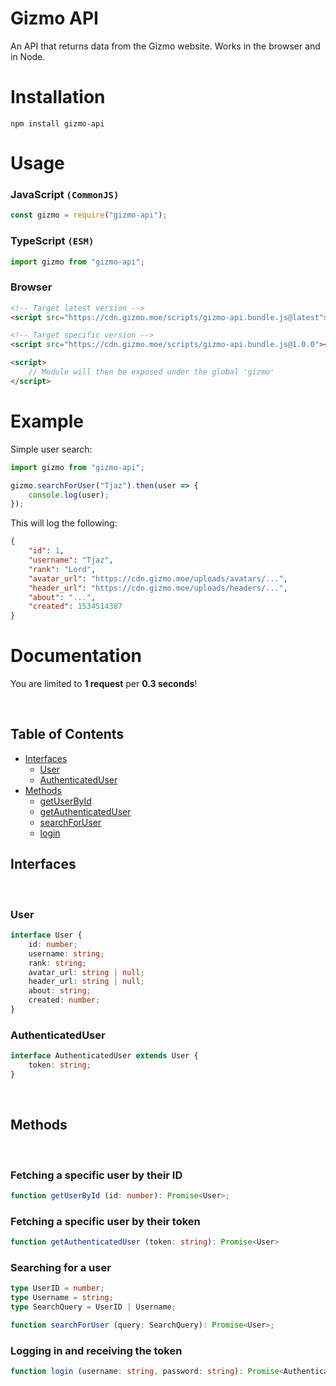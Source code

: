 # Gizmo API
An API that returns data from the Gizmo website. Works in the browser and in Node.

# Installation
```
npm install gizmo-api
```

# Usage

### JavaScript `(CommonJS)`
```js
const gizmo = require("gizmo-api");
```

### TypeScript `(ESM)`
```ts
import gizmo from "gizmo-api";
```

### Browser
```html
<!-- Target latest version -->
<script src="https://cdn.gizmo.moe/scripts/gizmo-api.bundle.js@latest"></script>

<!-- Target specific version -->
<script src="https://cdn.gizmo.moe/scripts/gizmo-api.bundle.js@1.0.0"></script>

<script>
	// Module will then be exposed under the global 'gizmo'
</script>
```

# Example

Simple user search:
```ts
import gizmo from "gizmo-api";

gizmo.searchForUser("Tjaz").then(user => {
	console.log(user);
});
```
This will log the following:
```json
{
	"id": 1,
	"username": "Tjaz",
	"rank": "Lord",
	"avatar_url": "https://cdn.gizmo.moe/uploads/avatars/...",
	"header_url": "https://cdn.gizmo.moe/uploads/headers/...",
	"about": "...",
	"created": 1534514387
}
```

# Documentation

You are limited to **1 request** per **0.3 seconds**!

<br />

## Table of Contents
- [Interfaces](#interfaces)
	- [User](#user)
	- [AuthenticatedUser](#authenticateduser)
- [Methods](#methods)
	- [getUserById](#fetching-a-specific-user-by-their-id)
	- [getAuthenticatedUser](#fetching-a-specific-user-by-their-token)
	- [searchForUser](#searching-for-a-user)
	- [login](#logging-in-and-receiving-the-token)

## Interfaces

<br />

### User
```ts
interface User {
	id: number;
	username: string;
	rank: string;
	avatar_url: string | null;
	header_url: string | null;
	about: string;
	created: number;
}
```

### AuthenticatedUser
```ts
interface AuthenticatedUser extends User {
	token: string;
}
```

<br />

## Methods

<br />

### Fetching a specific user by their ID
```ts
function getUserById (id: number): Promise<User>;
```

### Fetching a specific user by their token
```ts
function getAuthenticatedUser (token: string): Promise<User>
```

### Searching for a user
```ts
type UserID = number;
type Username = string;
type SearchQuery = UserID | Username;

function searchForUser (query: SearchQuery): Promise<User>;
```

### Logging in and receiving the token
```ts
function login (username: string, password: string): Promise<AuthenticatedUser>
```
